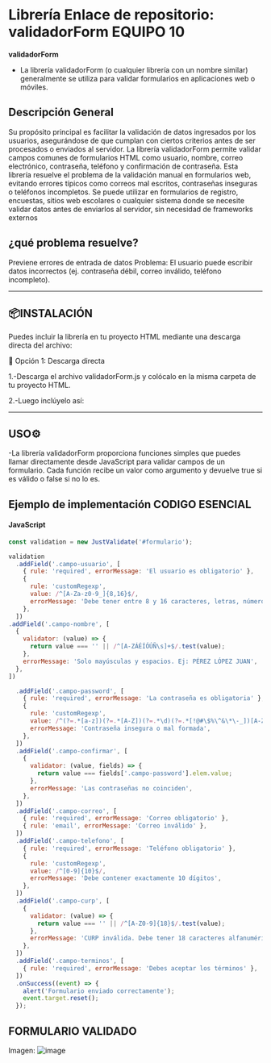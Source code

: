 # Librería Enlace de repositorio: validadorForm EQUIPO 10

**validadorForm** 
- La librería validadorForm (o cualquier librería con un nombre similar) generalmente se utiliza para validar formularios en aplicaciones web o móviles.
  
## Descripción General
Su propósito principal es facilitar la validación de datos ingresados por los usuarios, asegurándose de que cumplan con ciertos criterios antes de ser procesados 
o enviados al servidor. La librería validadorForm permite validar campos comunes de formularios HTML como usuario, nombre, correo electrónico, contraseña, teléfono 
y confirmación de contraseña.
Esta librería resuelve el problema de la validación manual en formularios web, evitando errores típicos como correos mal escritos, contraseñas inseguras o teléfonos incompletos.
Se puede utilizar en formularios de registro, encuestas, sitios web escolares o cualquier sistema donde se necesite validar datos antes de enviarlos al servidor, sin necesidad de 
frameworks externos

## ¿qué problema resuelve?
Previene errores de entrada de datos
Problema: El usuario puede escribir datos incorrectos (ej. contraseña débil, correo inválido, teléfono incompleto).

---

## 📦INSTALACIÓN
Puedes incluir la librería en tu proyecto HTML mediante una descarga directa del archivo:

🔹 Opción 1: Descarga directa

1.-Descarga el archivo validadorForm.js y colócalo en la misma carpeta de tu proyecto HTML.

2.-Luego inclúyelo así:
<script src="https://cdn.jsdelivr.net/npm/just-validate@4.2.0/dist/just-validate.production.min.js"></script>

---

## USO⚙️
-La librería validadorForm proporciona funciones simples que puedes llamar directamente desde JavaScript para validar campos de un formulario. 
Cada función recibe un valor como argumento y devuelve true si es válido o false si no lo es.

## Ejemplo de implementación CODIGO ESENCIAL

#### JavaScript
```javascript
const validation = new JustValidate('#formulario');

validation
  .addField('.campo-usuario', [
    { rule: 'required', errorMessage: 'El usuario es obligatorio' },
    {
      rule: 'customRegexp',
      value: /^[A-Za-z0-9_]{8,16}$/,
      errorMessage: 'Debe tener entre 8 y 16 caracteres, letras, números o guion bajo',
    },
  ])
.addField('.campo-nombre', [
  {
    validator: (value) => {
      return value === '' || /^[A-ZÁÉÍÓÚÑ\s]+$/.test(value);
    },
    errorMessage: 'Solo mayúsculas y espacios. Ej: PÉREZ LÓPEZ JUAN',
  },
])

  .addField('.campo-password', [
    { rule: 'required', errorMessage: 'La contraseña es obligatoria' },
    {
      rule: 'customRegexp',
      value: /^(?=.*[a-z])(?=.*[A-Z])(?=.*\d)(?=.*[!@#\$%\^&\*\-_])[A-Za-z\d!@#\$%\^&\*\-_]{8,}$/,
      errorMessage: 'Contraseña insegura o mal formada',
    },
  ])
  .addField('.campo-confirmar', [
    {
      validator: (value, fields) => {
        return value === fields['.campo-password'].elem.value;
      },
      errorMessage: 'Las contraseñas no coinciden',
    },
  ])
  .addField('.campo-correo', [
    { rule: 'required', errorMessage: 'Correo obligatorio' },
    { rule: 'email', errorMessage: 'Correo inválido' },
  ])
  .addField('.campo-telefono', [
    { rule: 'required', errorMessage: 'Teléfono obligatorio' },
    {
      rule: 'customRegexp',
      value: /^[0-9]{10}$/,
      errorMessage: 'Debe contener exactamente 10 dígitos',
    },
  ])
  .addField('.campo-curp', [
    {
      validator: (value) => {
        return value === '' || /^[A-Z0-9]{18}$/.test(value);
      },
      errorMessage: 'CURP inválida. Debe tener 18 caracteres alfanuméricos',
    },
  ])
  .addField('.campo-terminos', [
    { rule: 'required', errorMessage: 'Debes aceptar los términos' },
  ])
  .onSuccess((event) => {
    alert('Formulario enviado correctamente');
    event.target.reset();
  });

```

## FORMULARIO VALIDADO
Imagen:
![image](https://github.com/user-attachments/assets/ef939461-111f-457e-8d40-e3b2fd311bf7)



